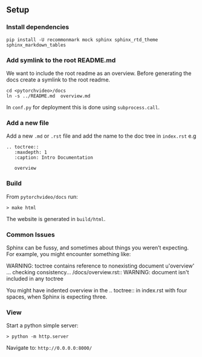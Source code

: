 
## Setup

### Install dependencies

```
pip install -U recommonmark mock sphinx sphinx_rtd_theme sphinx_markdown_tables
```

### Add symlink to the root README.md

We want to include the root readme as an overview. Before generating the docs create a symlink to the root readme.

```
cd <pytorchvideo>/docs        
ln -s ../README.md  overview.md
```

In `conf.py` for deployment this is done using `subprocess.call`.

### Add a new file

Add a new `.md` or `.rst` file and add the name to the doc tree in `index.rst` e.g

```
.. toctree::
   :maxdepth: 1
   :caption: Intro Documentation

   overview
```

### Build

From `pytorchvideo/docs` run:

```
> make html
```

The website is generated in `build/html`.

### Common Issues

Sphinx can be fussy, and sometimes about things you weren’t expecting. For example, you might encounter something like:

WARNING: toctree contains reference to nonexisting document u'overview'
...
checking consistency...
<pytorchvideo>/docs/overview.rst::
WARNING: document isn't included in any toctree

You might have indented overview in the .. toctree:: in index.rst with four spaces, when Sphinx is expecting three.


### View

Start a python simple server:

```
> python -m http.server
```

Navigate to: `http://0.0.0.0:8000/`